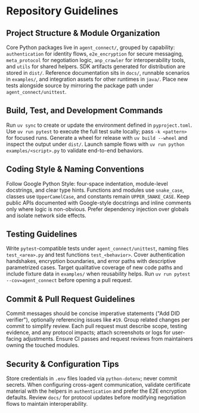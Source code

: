 # Repository Guidelines

## Project Structure & Module Organization
Core Python packages live in `agent_connect/`, grouped by capability: `authentication` for identity flows, `e2e_encryption` for secure messaging, `meta_protocol` for negotiation logic, `anp_crawler` for interoperability tools, and `utils` for shared helpers. SDK artifacts generated for distribution are stored in `dist/`. Reference documentation sits in `docs/`, runnable scenarios in `examples/`, and integration assets for other runtimes in `java/`. Place new tests alongside source by mirroring the package path under `agent_connect/unittest`.

## Build, Test, and Development Commands
Run `uv sync` to create or update the environment defined in `pyproject.toml`. Use `uv run pytest` to execute the full test suite locally; pass `-k <pattern>` for focused runs. Generate a wheel for release with `uv build --wheel` and inspect the output under `dist/`. Launch sample flows with `uv run python examples/<script>.py` to validate end-to-end behaviors.

## Coding Style & Naming Conventions
Follow Google Python Style: four-space indentation, module-level docstrings, and clear type hints. Functions and modules use `snake_case`, classes use `UpperCamelCase`, and constants remain `UPPER_SNAKE_CASE`. Keep public APIs documented with Google-style docstrings and inline comments only where logic is non-obvious. Prefer dependency injection over globals and isolate network side effects.

## Testing Guidelines
Write `pytest`-compatible tests under `agent_connect/unittest`, naming files `test_<area>.py` and test functions `test_<behavior>`. Cover authentication handshakes, encryption boundaries, and error paths with descriptive parametrized cases. Target qualitative coverage of new code paths and include fixture data in `examples/` when reusability helps. Run `uv run pytest --cov=agent_connect` before opening a pull request.

## Commit & Pull Request Guidelines
Commit messages should be concise imperative statements ("Add DID verifier"), optionally referencing issues like `#19`. Group related changes per commit to simplify review. Each pull request must describe scope, testing evidence, and any protocol impacts; attach screenshots or logs for user-facing adjustments. Ensure CI passes and request reviews from maintainers owning the touched modules.

## Security & Configuration Tips
Store credentials in `.env` files loaded via `python-dotenv`; never commit secrets. When configuring cross-agent communication, validate certificate material with the helpers in `authentication` and prefer the E2E encryption defaults. Review `docs/` for protocol updates before modifying negotiation flows to maintain interoperability.
